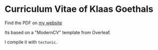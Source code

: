 # Curriculum Vitae of Klaas Goethals

Find the PDF on [my website](https://klaasgoethals.be)

Its based on a "ModernCV" template from Overleaf.

I compile it with `tectonic`.


